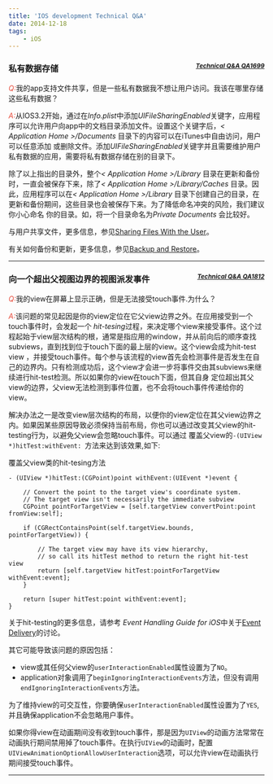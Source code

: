 ```yaml
---
title: 'IOS development Technical Q&A'
date: 2014-12-18
tags:
    - iOS
---
```


### 私有数据存储<em style="font-size:12px;float:right">[Technical Q&A QA1699](https://developer.apple.com/library/ios/qa/qa1699/_index.html)</em>
<span style="color:#E74C3C"><em>Q:</em></span>我的app支持文件共享，但是一些私有数据我不想让用户访问。我该在哪里存储这些私有数据？

<span style="color:#E74C3C"><em>A:</em></span>从IOS3.2开始，通过在<em>Info.plist</em>中添加<em>UIFileSharingEnabled</em>关键字，应用程序可以允许用户向app中的文档目录添加文件。设置这个关键字后，<em>&lt; Application Home &gt;/Documents </em>目录下的内容可以在iTunes中自由访问，用户可以任意添加
或删除文件。添加<em>UIFileSharingEnabled</em>关键字并且需要维护用户私有数据的应用，需要将私有数据存储在别的目录下。

除了以上指出的目录外，整个<em>&lt; Application Home &gt;/Library </em>目录在更新和备份时，一直会被保存下来，除了<em>&lt; Application Home &gt;/Library/Caches </em>目录。因此，应用程序可以在<em>&lt; Application Home &gt;/Library </em>目录下创建自己的目录，在更新和备份期间，这些目录也会被保存下来。为了降低命名冲突的风险，我们建议你小心命名
你的目录。如，将一个目录命名为<em>Private Documents </em>会比较好。

与用户共享文件，更多信息，参见[Sharing Files With the User](https://developer.apple.com/library/ios/documentation/Miscellaneous/Conceptual/iPhoneOSTechOverview/CoreServicesLayer/CoreServicesLayer.html)。

有关如何备份和更新，更多信息，参见[Backup and Restore](http://developer.apple.com/library/ios/#documentation/iphone/conceptual/iphoneosprogrammingguide/RuntimeEnvironment/RuntimeEnvironment.html)。

***

### 向一个超出父视图边界的视图派发事件<em style="font-size:12px;float:right">[Technical Q&A QA1812](https://developer.apple.com/library/ios/qa/qa2013/qa1812.html)</em>

<span style="color:#E74C3C"><em>Q:</em></span>我的view在屏幕上显示正确，但是无法接受touch事件.为什么？

<span style="color:#E74C3C"><em>A:</em></span>该问题的常见起因是你的view定位在它父view边界之外。在应用接受到一个touch事件时，会发起一个<em>
hit-tesing</em>过程，来决定哪个view来接受事件。这个过程起始于view层次结构的根，通常是指应用的window，并从前向后的顺序查找subviews，直到找到位于touch下面的最上层的view。这个view会成为hit-test
view ，并接受touch事件。每个参与该流程的view首先会检测事件是否发生在自己的边界内。只有检测成功后，这个view才会进一步将事件交由其subviews来继续进行hit-test检测。所以如果你的view在touch下面，但其自身
定位超出其父view的边界，父view无法检测到事件位置，也不会将touch事件传递给你的view。

解决办法之一是改变view层次结构的布局，以便你的view定位在其父view边界之内。如果因某些原因导致必须保持当前布局，你也可以通过改变其父view的hit-testing行为，以避免父view会忽略touch事件。可以通过
覆盖父view的`-(UIView *)hitTest:withEvent: `方法来达到该效果,如下:

覆盖父view类的hit-tesing方法
```objc
- (UIView *)hitTest:(CGPoint)point withEvent:(UIEvent *)event {

    // Convert the point to the target view's coordinate system.
    // The target view isn't necessarily the immediate subview
    CGPoint pointForTargetView = [self.targetView convertPoint:point fromView:self];

    if (CGRectContainsPoint(self.targetView.bounds, pointForTargetView)) {

        // The target view may have its view hierarchy,
        // so call its hitTest method to return the right hit-test view
        return [self.targetView hitTest:pointForTargetView withEvent:event];
    }

    return [super hitTest:point withEvent:event];
}
```
关于hit-testing的更多信息，请参考<em> Event Handling Guide for iOS</em>中关于[Event Delivery](http://developer.apple.com/library/ios/documentation/EventHandling/Conceptual/EventHandlingiPhoneOS/event_delivery_responder_chain/event_delivery_responder_chain.html)的讨论。

其它可能导致该问题的原因包括：

+ view或其任何父view的`userInteractionEnabled`属性设置为了`NO`。
+ application对象调用了`beginIgnoringInteractionEvents`方法，但没有调用`endIgnoringInteractionEvents`方法。


为了维持view的可交互性，你要确保`userInteractionEnabled`属性设置为了`YES`,并且确保application不会忽略用户事件。

如果你得view在动画期间没有收到touch事件，那是因为`UIView`的动画方法常常在动画执行期间禁用掉了touch事件。在执行`UIView`的动画时，配置`UIViewAnimationOptionAllowUserInteraction`选项，可以允许view在动画执行期间接受touch事件。

***












